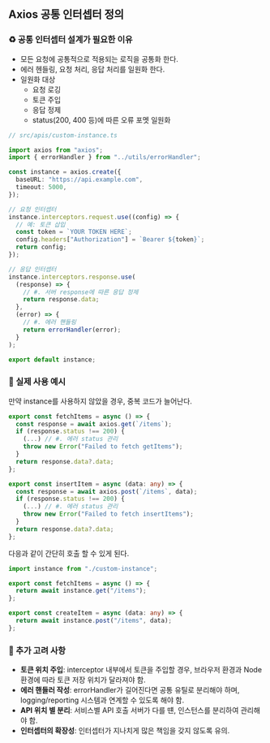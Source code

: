 ## Axios 공통 인터셉터 정의

### ♻️ 공통 인터셉터 설계가 필요한 이유

- 모든 요청에 공통적으로 적용되는 로직을 공통화 한다.
- 에러 헨들링, 요청 처리, 응답 처리를 일원화 한다.
- 일원화 대상
  - 요청 로깅
  - 토큰 주입
  - 응답 정제
  - status(200, 400 등)에 따른 오류 포멧 일원화

```typescript
// src/apis/custom-instance.ts

import axios from "axios";
import { errorHandler } from "../utils/errorHandler";

const instance = axios.create({
  baseURL: "https://api.example.com",
  timeout: 5000,
});

// 요청 인터셉터
instance.interceptors.request.use((config) => {
  // 예: 토큰 삽입
  const token = `YOUR TOKEN HERE`;
  config.headers["Authorization"] = `Bearer ${token}`;
  return config;
});

// 응답 인터셉터
instance.interceptors.response.use(
  (response) => {
    // #. 서버 response에 따른 응답 정제
    return response.data;
  },
  (error) => {
    // #. 에러 핸들링
    return errorHandler(error);
  }
);

export default instance;
```

### 💯 실제 사용 예시

만약 instance를 사용하지 않았을 경우, 중복 코드가 늘어난다.

```typescript
export const fetchItems = async () => {
  const response = await axios.get(`/items`);
  if (response.status !== 200) {
    (...) // #. 에러 status 관리
    throw new Error("Failed to fetch getItems");
  }
  return response.data?.data;
};

export const insertItem = async (data: any) => {
  const response = await axios.post(`/items`, data);
  if (response.status !== 200) {
    (...) // #. 에러 status 관리
    throw new Error("Failed to fetch insertItems");
  }
  return response.data?.data;
};
```

다응과 같이 간단히 호출 할 수 있게 된다.

```typescript
import instance from "./custom-instance";

export const fetchItems = async () => {
  return await instance.get("/items");
};

export const createItem = async (data: any) => {
  return await instance.post("/items", data);
};
```

### 🚀 추가 고려 사항

- **토큰 위치 주입**: interceptor 내부에서 토큰을 주입할 경우, 브라우저 환경과 Node 환경에 따라 토큰 저장 위치가 달라져야 함.
- **에러 핸들러 작성**: errorHandler가 길어진다면 공통 유틸로 분리해야 하며, logging/reporting 시스템과 연계할 수 있도록 해야 함.
- **API 위치 별 분리**: 서비스별 API 호출 서버가 다를 떈, 인스턴스를 분리하여 관리해야 함.
- **인터셉터의 확장성**: 인터셉터가 지나치게 많은 책임을 갖지 않도록 유의.
